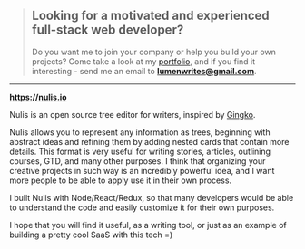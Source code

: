 
> ## Looking for a motivated and experienced full-stack web developer?
> Do you want me to join your company or help you build your own projects?
> Come take a look at my [portfolio](https://lumenwrites.dev/), and if you find it interesting - send me an email to **lumenwrites@gmail.com**.

---

**https://nulis.io**

Nulis is an open source tree editor for writers, inspired by [Gingko](https://gingkoapp.com/).

Nulis allows you to represent any information as trees, beginning with abstract ideas and refining them by adding nested cards that contain more details. This format is very useful for writing stories, articles, outlining courses, GTD, and many other purposes. I think that organizing your creative projects in such way is an incredibly powerful idea, and I want more people to be able to apply use it in their own process.

I built Nulis with Node/React/Redux, so that many developers would be able to understand the code and easily customize it for their own purposes.

I hope that you will find it useful, as a writing tool, or just as an example of building a pretty cool SaaS with this tech =)
